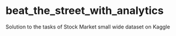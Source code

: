 # beat_the_street_with_analytics
Solution to the tasks of Stock Market small wide dataset on Kaggle
